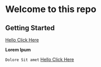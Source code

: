 # Welcome to this repo
## Getting Started

[Hello Click Here](https://google.com)

**Lorem Ipum**

`Dolore Sit amet`
[Hello Click Here](https://google.com)
